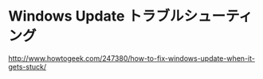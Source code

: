 ﻿# Windows Update トラブルシューティング

http://www.howtogeek.com/247380/how-to-fix-windows-update-when-it-gets-stuck/
